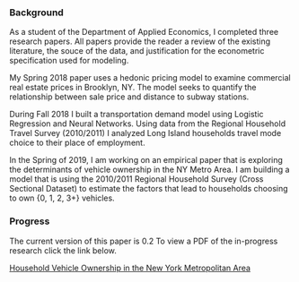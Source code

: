 ### Background


As a student of the Department of Applied Economics, I completed three research papers. All papers provide the reader a review of the existing literature, the souce of the data, and justification for the econometric specification used for modeling.

My Spring 2018 paper uses a hedonic pricing model to examine commercial real estate prices in Brooklyn, NY. The model seeks to quantify the relationship between sale price and distance to subway stations.

During Fall 2018 I built a transportation demand model using Logistic Regression and Neural Networks. Using data from the Regional Household Travel Survey (2010/2011) I analyzed Long Island households travel mode choice to their place of employment. 

In the Spring of 2019, I am working on an empirical paper that is exploring the determinants of vehicle ownership in the NY 
Metro Area. I am building a model that is using the 2010/2011 Regional Household Survey (Cross Sectional Dataset)
to estimate the factors that lead to households choosing to own {0, 1, 2, 3+} vehicles.


### Progress


The current version of this paper is 0.2
To view a PDF of the in-progress research click the link below.


[Household Vehicle Ownership in the New York Metropolitan Area](./Capstone_Project_Version_0-2.pdf)
